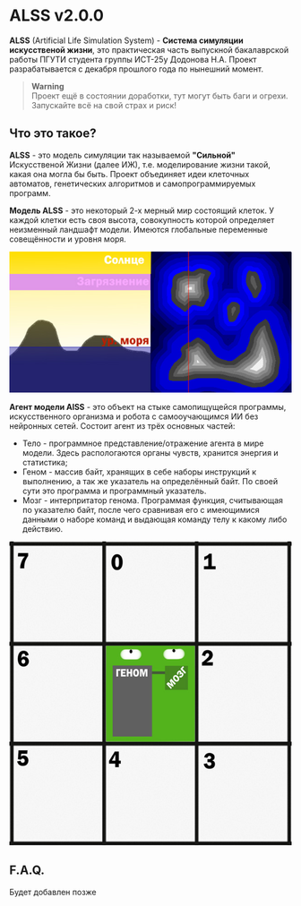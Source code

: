 # ALSS v2.0.0

**ALSS** (Artificial Life Simulation System) - **Система симуляции искусственой 
жизни**, это практическая часть выпускной бакалаврской работы ПГУТИ студента 
группы ИСТ-25у Додонова Н.А. Проект разрабатывается с декабря прошлого года по
нынешний момент.

> **Warning**<br>
Проект ещё в состоянии доработки, тут могут быть баги и огрехи.<br>
Запускайте всё на свой страх и риск!

## Что это такое?

**ALSS** - это модель симуляции так называемой **"Сильной"** Искусственой 
Жизни (далее ИЖ), т.е. моделирование жизни такой, какая она могла бы быть.
Проект объединяет идеи клеточных автоматов, генетических алгоритмов и 
самопрограммируемых программ.

**Модель ALSS** - это некоторый 2-х мерный мир состоящий клеток. У каждой клетки
есть своя высота, совокупность которой определяет неизменный ландшафт модели.
Имеются глобальные переменные совещённости и уровня моря.

![image](./docs/image/world-map.jpg)

**Агент модели AlSS** - это объект на стыке самопищущейся программы, искусственного
организма и робота с самооучающимся ИИ без нейронных сетей. Состоит агент из трёх
основных частей:
* Тело - программное представление/отражение агента в мире модели. Здесь распологаются
органы чувств, хранится энергия и статистика;
* Геном - массив байт, хранящих в себе наборы инструкций к выполнению, а так же указатель 
на определённый байт. По своей сути это программа и программный указатель.
* Мозг - интерпритатор генома. Программая функция, считывающая по указателю байт,
после чего сравнивая его с имеющимися данными о наборе команд и выдающая команду телу
к какому либо действию.

![image](./docs/image/agent.jpg)

## F.A.Q.

Будет добавлен позже


